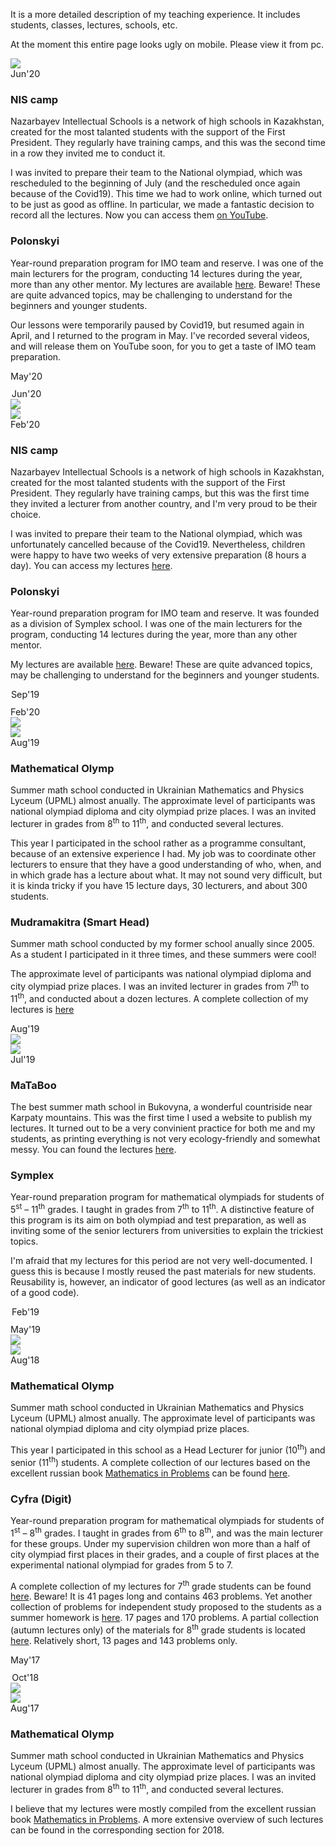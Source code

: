 <div style="background-image: url(./assets/back.png); background-size: 100% 100%;">
<p class="mt-3">
  It is a more detailed description of my teaching experience.  It includes students, classes, lectures, schools, etc.
</p>
<p class="text-danger">
    At the moment this entire page looks ugly on mobile.  Please view it from pc.
</p>

<div class="row">
    <div class="col-5 text-right" style="margin-top: auto; margin-bottom: auto;">
        <img src="./assets/nis.jpg" class="rounded-circle img-fluid" data-holder-rendered="true">
    </div>
    <div class="col-2" style="margin: auto; text-align: center; vertical-align: middle;">
        <div class="text-center embed-responsive embed-responsive-1by1">
            <div class="embed-responsive-item bg-primary text-white" style="border-radius: 50%; font-size: 1.5vw; display: table;">
                <span style="vertical-align: middle; display: table-cell;">Jun'20</span>
            </div>
        </div>
    </div>
    <div class="col-5 text-left" style="margin-top: auto; margin-bottom: auto;">
        <h3>
            NIS camp
        </h3>
        <p>
            Nazarbayev Intellectual Schools is a network of high schools in Kazakhstan, created for the most talanted students with the support of the First President.   They regularly have training camps, and this was the second time in a row they invited me to conduct it.  
        </p>
        <p>
            I was invited to prepare their team to the National olympiad, which was rescheduled to the beginning of July (and the rescheduled once again because of the Covid19).  This time we had to work online, which turned out to be just as good as offline.  In particular, we made a fantastic decision to record all the lectures.  Now you can access them <a href="https://www.youtube.com/playlist?list=PL5XMnwBFMSgfhYAR069_s8iKkQYO59BzX">on YouTube</a>.
        </p>
    </div>
</div>

<div class="row">
    <div class="col-5 text-right" style="margin-top: auto; margin-bottom: auto;">
        <h3>
            Polonskyi
        </h3>
        <p>
            Year-round preparation program for IMO team and reserve.  I was one of the main lecturers for the program, conducting 14 lectures during the year, more than any other mentor.  My lectures are available <a href="https://sky-nik.github.io/teaching/sources/polonskyi/">here</a>.  Beware!  These are quite advanced topics, may be challenging to understand for the beginners and younger students.
        </p>
        <p>
            Our lessons were temporarily paused by Covid19, but resumed again in April, and I returned to the program in May.  I've recorded several videos, and will release them on YouTube soon, for you to get a taste of IMO team preparation. 
        </p>
    </div>
    <div class="col-2" style="margin: auto; text-align: center; vertical-align: middle;">
        <div class="text-center embed-responsive embed-responsive-1by1">
            <div class="embed-responsive-item bg-primary text-white" style="border-radius: 50%; font-size: 1.5vw; display: table;">
                <span style="vertical-align: middle; display: table-cell;">May'20<hr style="background-color: white; height: 1px; margin: 5px 0px;">Jun'20</span>
            </div>
        </div>
    </div>
    <div class="col-5 text-left" style="margin-top: auto; margin-bottom: auto;">
        <img src="./assets/polonskyi.png" class="rounded-circle img-fluid" data-holder-rendered="true">
    </div>
</div>

<div class="row">
    <div class="col-5 text-right" style="margin-top: auto; margin-bottom: auto;">
        <img src="./assets/nis.jpg" class="rounded-circle img-fluid" data-holder-rendered="true">
    </div>
    <div class="col-2" style="margin: auto; text-align: center; vertical-align: middle;">
        <div class="text-center embed-responsive embed-responsive-1by1">
            <div class="embed-responsive-item bg-primary text-white" style="border-radius: 50%; font-size: 1.5vw; display: table;">
                <span style="vertical-align: middle; display: table-cell;">Feb'20</span>
            </div>
        </div>
    </div>
    <div class="col-5 text-left" style="margin-top: auto; margin-bottom: auto;">
        <h3>
            NIS camp
        </h3>
        <p>
            Nazarbayev Intellectual Schools is a network of high schools in Kazakhstan, created for the most talanted students with the support of the First President.   They regularly have training camps, but this was the first time they invited a lecturer from another country, and I'm very proud to be their choice.  
        </p>
        <p>
            I was invited to prepare their team to the National olympiad, which was unfortunately cancelled because of the Covid19.  Nevertheless, children were happy to have two weeks of very extensive preparation (8 hours a day).  You can access my lectures <a href="https://sky-nik.github.io/teaching/sources/Kazakhstan/">here</a>.
        </p>
    </div>
</div>

<div class="row">
    <div class="col-5 text-right" style="margin-top: auto; margin-bottom: auto;">
        <h3>
            Polonskyi
        </h3>
        <p>
            Year-round preparation program for IMO team and reserve.  It was founded as a division of Symplex school.  I was one of the main lecturers for the program, conducting 14 lectures during the year, more than any other mentor.
        </p>
        <p>
            My lectures are available <a href="https://sky-nik.github.io/teaching/sources/polonskyi/">here</a>.  Beware!  These are quite advanced topics, may be challenging to understand for the beginners and younger students.
        </p>
    </div>
    <div class="col-2" style="margin: auto; text-align: center; vertical-align: middle;">
        <div class="text-center embed-responsive embed-responsive-1by1">
            <div class="embed-responsive-item bg-primary text-white" style="border-radius: 50%; font-size: 1.5vw; display: table;">
                <span style="vertical-align: middle; display: table-cell;">Sep'19<hr style="background-color: white; height: 1px; margin: 5px 0px;">Feb'20</span>
            </div>
        </div>
    </div>
    <div class="col-5 text-left" style="margin-top: auto; margin-bottom: auto;">
        <img src="./assets/polonskyi.png" class="rounded-circle img-fluid" data-holder-rendered="true">
    </div>
</div>

<div class="row">
    <div class="col-5 text-right" style="margin-top: auto; margin-bottom: auto;">
        <img src="./assets/matholymp.jpg" class="rounded-circle img-fluid" data-holder-rendered="true">
    </div>
    <div class="col-2" style="margin: auto; text-align: center; vertical-align: middle;">
        <div class="text-center embed-responsive embed-responsive-1by1">
            <div class="embed-responsive-item bg-primary text-white" style="border-radius: 50%; font-size: 1.5vw; display: table;">
                <span style="vertical-align: middle; display: table-cell;">Aug'19</span>
            </div>
        </div>
    </div>
    <div class="col-5 text-left" style="margin-top: auto; margin-bottom: auto;">
        <h3>
            Mathematical Olymp
        </h3>
        <p>
            Summer math school conducted in Ukrainian Mathematics and Physics Lyceum (UPML) almost anually.  The approximate level of participants was national olympiad diploma and city olympiad prize places.  I was an invited lecturer in grades from 8<sup>th</sup> to 11<sup>th</sup>, and conducted several lectures.
        </p>
        <p>
            This year I participated in the school rather as a programme consultant, because of an extensive experience I had.  My job was to coordinate other lecturers to ensure that they have a good understanding of who, when, and in which grade has a lecture about what.  It may not sound very difficult, but it is kinda tricky if you have 15 lecture days, 30 lecturers, and about 300 students.
        </p>
    </div>
</div>

<div class="row">
    <div class="col-5 text-right" style="margin-top: auto; margin-bottom: auto;">
        <h3>
            Mudramakitra (Smart Head)
        </h3>
        <p>
            Summer math school conducted by my former school anually since 2005.  As a student I participated in it three times, and these summers were cool!
        </p>
        <p>
            The approximate level of participants was national olympiad diploma and city olympiad prize places.  I was an invited lecturer in grades from 7<sup>th</sup> to 11<sup>th</sup>, and conducted about a dozen lectures.  A complete collection of my lectures is <a href="./assets/mudramakitra.pdf">here</a>
        </p>
    </div>
    <div class="col-2" style="margin: auto; text-align: center; vertical-align: middle;">
        <div class="text-center embed-responsive embed-responsive-1by1">
            <div class="embed-responsive-item bg-primary text-white" style="border-radius: 50%; font-size: 1.5vw; display: table;">
                <span style="vertical-align: middle; display: table-cell;">Aug'19</span>
            </div>
        </div>
    </div>
    <div class="col-5 text-left" style="margin-top: auto; margin-bottom: auto;">
        <img src="./assets/mudramakitra.png" class="rounded-circle img-fluid" data-holder-rendered="true">
    </div>
</div>

<div class="row">
    <div class="col-5 text-right" style="margin-top: auto; margin-bottom: auto;">
        <img src="./assets/mataboo.png" class="rounded-circle img-fluid" data-holder-rendered="true">
    </div>
    <div class="col-2" style="margin: auto; text-align: center; vertical-align: middle;">
        <div class="text-center embed-responsive embed-responsive-1by1">
            <div class="embed-responsive-item bg-primary text-white" style="border-radius: 50%; font-size: 1.5vw; display: table;">
                <span style="vertical-align: middle; display: table-cell;">Jul'19</span>
            </div>
        </div>
    </div>
    <div class="col-5 text-left" style="margin-top: auto; margin-bottom: auto;">
        <h3>
            MaTaBoo
        </h3>
        <p>
            The best summer math school in Bukovyna, a wonderful countriside near Karpaty mountains.  This was the first time I used a website to publish my lectures.  It turned out to be a very convinient practice for both me and my students, as printing everything is not very ecology-friendly and somewhat messy.  You can found the lectures <a href="https://sky-nik.github.io/teaching/sources/mataboo/">here</a>.  
        </p>
    </div>
</div>

<div class="row">
    <div class="col-5 text-right" style="margin-top: auto; margin-bottom: auto;">
        <h3>
            Symplex
        </h3>
        <p>
            Year-round preparation program for mathematical olympiads for students of 5<sup>st</sup> &ndash; 11<sup>th</sup> grades.  I taught in grades from 7<sup>th</sup> to 11<sup>th</sup>.  A distinctive feature of this program is its aim on both olympiad and test preparation, as well as inviting some of the senior lecturers from universities to explain the trickiest topics.
        </p>
        <p>
            I'm afraid that my lectures for this period are not very well-documented.  I guess this is because I mostly reused the past materials for new students.  Reusability is, however, an indicator of good lectures (as well as an indicator of a good code).
        </p>
    </div>
    <div class="col-2" style="margin: auto; text-align: center; vertical-align: middle;">
        <div class="text-center embed-responsive embed-responsive-1by1">
            <div class="embed-responsive-item bg-primary text-white" style="border-radius: 50%; font-size: 1.5vw; display: table;">
                <span style="vertical-align: middle; display: table-cell;">Feb'19<hr style="background-color: white; height: 1px; margin: 5px 0px;">May'19</span>
            </div>
        </div>
    </div>
    <div class="col-5 text-left" style="margin-top: auto; margin-bottom: auto;">
        <img src="./assets/symplex.png" class="rounded-circle img-fluid" data-holder-rendered="true">
    </div>
</div>

<div class="row">
    <div class="col-5 text-right" style="margin-top: auto; margin-bottom: auto;">
        <img src="./assets/matholymp.jpg" class="rounded-circle img-fluid" data-holder-rendered="true">
    </div>
    <div class="col-2" style="margin: auto; text-align: center; vertical-align: middle;">
        <div class="text-center embed-responsive embed-responsive-1by1">
            <div class="embed-responsive-item bg-primary text-white" style="border-radius: 50%; font-size: 1.5vw; display: table;">
                <span style="vertical-align: middle; display: table-cell;">Aug'18</span>
            </div>
        </div>
    </div>
    <div class="col-5 text-left" style="margin-top: auto; margin-bottom: auto;">
        <h3>
            Mathematical Olymp
        </h3>
        <p>
            Summer math school conducted in Ukrainian Mathematics and Physics Lyceum (UPML) almost anually.  The approximate level of participants was national olympiad diploma and city olympiad prize places.
        </p>
        <p>
            This year I participated in this school as a Head Lecturer for junior (10<sup>th</sup>) and senior (11<sup>th</sup>) students.  A complete collection of our lectures based on the excellent russian book <a href="https://www.mccme.ru/free-books/olymp/matprob.pdf">Mathematics in Problems</a> can be found <a href="./assets/umpl-sms.pdf">here</a>.
        </p>
    </div>
</div>

<div class="row">
    <div class="col-5 text-right" style="margin-top: auto; margin-bottom: auto;">
        <h3>
            Cyfra (Digit)
        </h3>
        <p>
            Year-round preparation program for mathematical olympiads for students of 1<sup>st</sup> &ndash; 8<sup>th</sup> grades.  I taught in grades from 6<sup>th</sup> to 8<sup>th</sup>, and was the main lecturer for these groups.  Under my supervision children won more than a half of city olympiad first places in their grades, and a couple of first places at the experimental national olympiad for grades from 5 to 7.
        </p>
        <p>
            A complete collection of my lectures for 7<sup>th</sup> grade students can be found <a href="./assets/digit-7.pdf">here</a>.  Beware!  It is 41 pages long and contains 463 problems.  Yet another collection of problems for independent study proposed to the students as a summer homework is <a href="./assets/digit-summer.pdf">here</a>.  17 pages and 170 problems.  A partial collection (autumn lectures only) of the materials for 8<sup>th</sup> grade students is located <a href="./assets/digit-8.pdf">here</a>.  Relatively short, 13 pages and 143 problems only. 
        </p>
    </div>
    <div class="col-2" style="margin: auto; text-align: center; vertical-align: middle;">
        <div class="text-center embed-responsive embed-responsive-1by1">
            <div class="embed-responsive-item bg-primary text-white" style="border-radius: 50%; font-size: 1.5vw; display: table;">
                <span style="vertical-align: middle; display: table-cell;">May'17<hr style="background-color: white; height: 1px; margin: 5px 0px;">Oct'18</span>
            </div>
        </div>
    </div>
    <div class="col-5 text-left" style="margin-top: auto; margin-bottom: auto;">
        <img src="./assets/cyfra.jpg" class="rounded-circle img-fluid" data-holder-rendered="true">
    </div>
</div>

<div class="row">
    <div class="col-5 text-right" style="margin-top: auto; margin-bottom: auto;">
        <img src="./assets/matholymp.jpg" class="rounded-circle img-fluid" data-holder-rendered="true">
    </div>
    <div class="col-2" style="margin: auto; text-align: center; vertical-align: middle;">
        <div class="text-center embed-responsive embed-responsive-1by1">
            <div class="embed-responsive-item bg-primary text-white" style="border-radius: 50%; font-size: 1.5vw; display: table;">
                <span style="vertical-align: middle; display: table-cell;">Aug'17</span>
            </div>
        </div>
    </div>
    <div class="col-5 text-left" style="margin-top: auto; margin-bottom: auto;">
        <h3>
            Mathematical Olymp
        </h3>
        <p>
            Summer math school conducted in Ukrainian Mathematics and Physics Lyceum (UPML) almost anually.  The approximate level of participants was national olympiad diploma and city olympiad prize places.  I was an invited lecturer in grades from 8<sup>th</sup> to 11<sup>th</sup>, and conducted several lectures.
        </p>
        <p>
            I believe that my lectures were mostly compiled from the excellent russian book <a href="https://www.mccme.ru/free-books/olymp/matprob.pdf">Mathematics in Problems</a>.  A more extensive overview of such lectures can be found in the corresponding section for 2018.
        </p>
    </div>
</div>
</div>